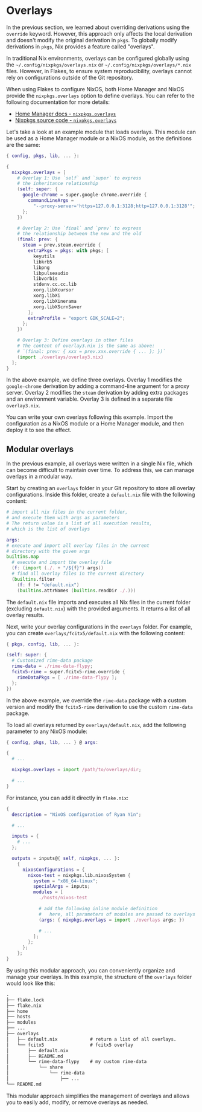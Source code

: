 # Overlays

In the previous section, we learned about overriding derivations using the `override` keyword. However, this approach only affects the local derivation and doesn't modify the original derivation in `pkgs`. To globally modify derivations in `pkgs`, Nix provides a feature called "overlays".

In traditional Nix environments, overlays can be configured globally using the `~/.config/nixpkgs/overlays.nix` or `~/.config/nixpkgs/overlays/*.nix` files. However, in Flakes, to ensure system reproducibility, overlays cannot rely on configurations outside of the Git repository.

When using Flakes to configure NixOS, both Home Manager and NixOS provide the `nixpkgs.overlays` option to define overlays. You can refer to the following documentation for more details:

- [Home Manager docs - `nixpkgs.overlays`](https://nix-community.github.io/home-manager/options.html#opt-nixpkgs.overlays)
- [Nixpkgs source code - `nixpkgs.overlays`](https://github.com/NixOS/nixpkgs/blob/30d7dd7e7f2cba9c105a6906ae2c9ed419e02f17/nixos/modules/misc/nixpkgs.nix#L169)

Let's take a look at an example module that loads overlays. This module can be used as a Home Manager module or a NixOS module, as the definitions are the same:

```nix
{ config, pkgs, lib, ... }:

{
  nixpkgs.overlays = [
    # Overlay 1: Use `self` and `super` to express
    # the inheritance relationship
    (self: super: {
      google-chrome = super.google-chrome.override {
        commandLineArgs =
          "--proxy-server='https=127.0.0.1:3128;http=127.0.0.1:3128'";
      };
    })

    # Overlay 2: Use `final` and `prev` to express
    # the relationship between the new and the old
    (final: prev: {
      steam = prev.steam.override {
        extraPkgs = pkgs: with pkgs; [
          keyutils
          libkrb5
          libpng
          libpulseaudio
          libvorbis
          stdenv.cc.cc.lib
          xorg.libXcursor
          xorg.libXi
          xorg.libXinerama
          xorg.libXScrnSaver
        ];
        extraProfile = "export GDK_SCALE=2";
      };
    })

    # Overlay 3: Define overlays in other files
    # The content of overlay3.nix is the same as above:
    # `(final: prev: { xxx = prev.xxx.override { ... }; })`
    (import ./overlays/overlay3.nix)
  ];
}
```

In the above example, we define three overlays. Overlay 1 modifies the `google-chrome` derivation by adding a command-line argument for a proxy server. Overlay 2 modifies the `steam` derivation by adding extra packages and an environment variable. Overlay 3 is defined in a separate file `overlay3.nix`.

You can write your own overlays following this example. Import the configuration as a NixOS module or a Home Manager module, and then deploy it to see the effect.

## Modular overlays

In the previous example, all overlays were written in a single Nix file, which can become difficult to maintain over time. To address this, we can manage overlays in a modular way.

Start by creating an `overlays` folder in your Git repository to store all overlay configurations. Inside this folder, create a `default.nix` file with the following content:

```nix
# import all nix files in the current folder,
# and execute them with args as parameters
# The return value is a list of all execution results, 
# which is the list of overlays

args:
# execute and import all overlay files in the current
# directory with the given args
builtins.map
  # execute and import the overlay file
  (f: (import (./. + "/${f}") args))
  # find all overlay files in the current directory
  (builtins.filter
    (f: f != "default.nix")
    (builtins.attrNames (builtins.readDir ./.)))
```

The `default.nix` file imports and executes all Nix files in the current folder (excluding `default.nix`) with the provided arguments. It returns a list of all overlay results.

Next, write your overlay configurations in the `overlays` folder. For example, you can create `overlays/fcitx5/default.nix` with the following content:

```nix
{ pkgs, config, lib, ... }:

(self: super: {
  # Customized rime-data package
  rime-data = ./rime-data-flypy;
  fcitx5-rime = super.fcitx5-rime.override {
    rimeDataPkgs = [ ./rime-data-flypy ];
  };
})
```

In the above example, we override the `rime-data` package with a custom version and modify the `fcitx5-rime` derivation to use the custom `rime-data` package.

To load all overlays returned by `overlays/default.nix`, add the following parameter to any NixOS module:

```nix
{ config, pkgs, lib, ... } @ args:

{
  # ...

  nixpkgs.overlays = import /path/to/overlays/dir;

  # ...
}
```

For instance, you can add it directly in `flake.nix`:

```nix
{
  description = "NixOS configuration of Ryan Yin";

  # ...

  inputs = {
    # ...
  };

  outputs = inputs@{ self, nixpkgs, ... }:
    {
      nixosConfigurations = {
        nixos-test = nixpkgs.lib.nixosSystem {
          system = "x86_64-linux";
          specialArgs = inputs;
          modules = [
            ./hosts/nixos-test

            # add the following inline module definition
            #   here, all parameters of modules are passed to overlays
            (args: { nixpkgs.overlays = import ./overlays args; })

            # ...
          ];
        };
      };
    };
}
```

By using this modular approach, you can conveniently organize and manage your overlays. In this example, the structure of the `overlays` folder would look like this:

```txt
.
├── flake.lock
├── flake.nix
├── home
├── hosts
├── modules
├── ...
├── overlays
│   ├── default.nix            # return a list of all overlays.
│   └── fcitx5                 # fcitx5 overlay
│       ├── default.nix
│       ├── README.md
│       └── rime-data-flypy    # my custom rime-data
│           └── share
│               └── rime-data
│                   ├── ...
└── README.md
```

This modular approach simplifies the management of overlays and allows you to easily add, modify, or remove overlays as needed.
